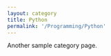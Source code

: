 ```yaml
---
layout: category
title: Python
permalink: '/Programming/Python'
---
```


Another sample category page.
